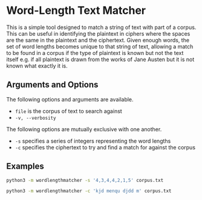 # Word-Length Text Matcher

This is a simple tool designed to match a string of text with part of a corpus. This can be useful in identifying the plaintext in ciphers where the spaces are the same in the plaintext and the ciphertext. Given enough words, the set of word lengths becomes unique to that string of text, allowing a match to be found in a corpus if the type of plaintext is known but not the text itself e.g. if all plaintext is drawn from the works of Jane Austen but it is not known what exactly it is.

## Arguments and Options

The following options and arguments are available.

- `file` is the corpus of text to search against
- `-v, --verbosity`

The following options are mutually exclusive with one another.

- `-s` specifies a series of integers representing the word lengths
- `-c` specifies the ciphertext to try and find a match for against the corpus

## Examples

```bash
python3 -m wordlengthmatcher -s '4,3,4,4,2,1,5' corpus.txt
```

```bash
python3 -m wordlengthmatcher -c 'kjd menqu djdd m' corpus.txt
```
